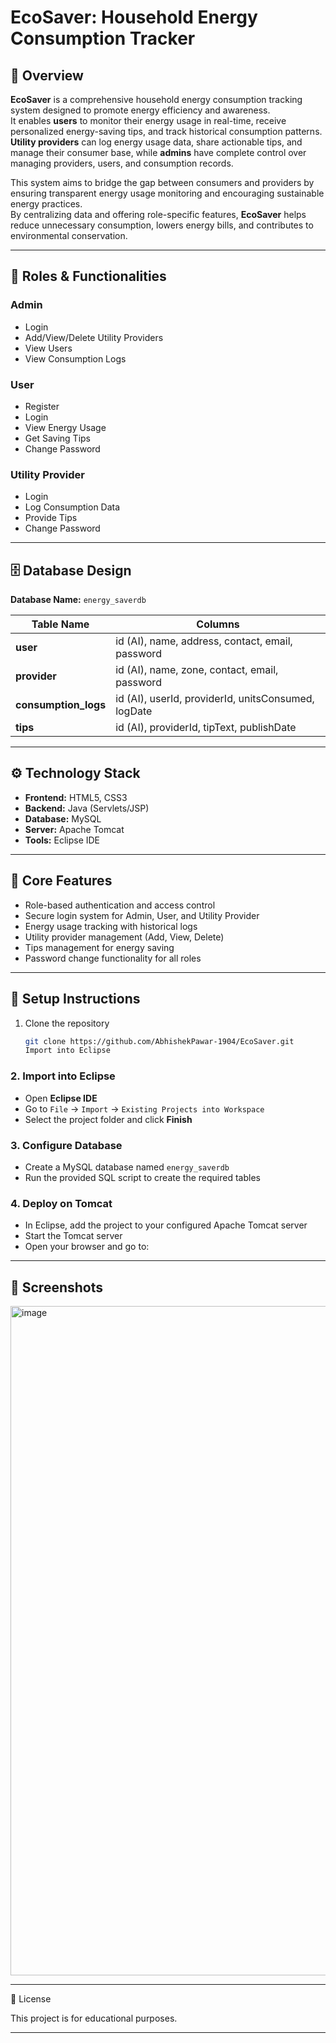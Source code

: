 # EcoSaver: Household Energy Consumption Tracker

## 📌 Overview
**EcoSaver** is a comprehensive household energy consumption tracking system designed to promote energy efficiency and awareness.  
It enables **users** to monitor their energy usage in real-time, receive personalized energy-saving tips, and track historical consumption patterns.  
**Utility providers** can log energy usage data, share actionable tips, and manage their consumer base, while **admins** have complete control over managing providers, users, and consumption records.  

This system aims to bridge the gap between consumers and providers by ensuring transparent energy usage monitoring and encouraging sustainable energy practices.  
By centralizing data and offering role-specific features, **EcoSaver** helps reduce unnecessary consumption, lowers energy bills, and contributes to environmental conservation.


---

## 👥 Roles & Functionalities

### **Admin**
- Login
- Add/View/Delete Utility Providers
- View Users
- View Consumption Logs

### **User**
- Register
- Login
- View Energy Usage
- Get Saving Tips
- Change Password

### **Utility Provider**
- Login
- Log Consumption Data
- Provide Tips
- Change Password

---

## 🗄 Database Design

**Database Name:** `energy_saverdb`

| Table Name        | Columns |
|-------------------|---------|
| **user**          | id (AI), name, address, contact, email, password |
| **provider**      | id (AI), name, zone, contact, email, password |
| **consumption_logs** | id (AI), userId, providerId, unitsConsumed, logDate |
| **tips**          | id (AI), providerId, tipText, publishDate |

---

## ⚙️ Technology Stack
- **Frontend:** HTML5, CSS3
- **Backend:** Java (Servlets/JSP)
- **Database:** MySQL
- **Server:** Apache Tomcat
- **Tools:** Eclipse IDE

---

## 🚀 Core Features
- Role-based authentication and access control
- Secure login system for Admin, User, and Utility Provider
- Energy usage tracking with historical logs
- Utility provider management (Add, View, Delete)
- Tips management for energy saving
- Password change functionality for all roles

---

## 🔧 Setup Instructions
1. Clone the repository

   ```bash
   git clone https://github.com/AbhishekPawar-1904/EcoSaver.git
   Import into Eclipse

### **2. Import into Eclipse**
- Open **Eclipse IDE**
- Go to `File` → `Import` → `Existing Projects into Workspace`
- Select the project folder and click **Finish**

### **3. Configure Database**
- Create a MySQL database named `energy_saverdb`
- Run the provided SQL script to create the required tables

### **4. Deploy on Tomcat**
- In Eclipse, add the project to your configured Apache Tomcat server
- Start the Tomcat server
- Open your browser and go to:


---

## **📸 Screenshots**
<img width="1916" height="1071" alt="image" src="https://github.com/user-attachments/assets/efc4f95f-45ed-4d67-8e83-5776add361a5" />


---

📜 License

This project is for educational purposes.


---



